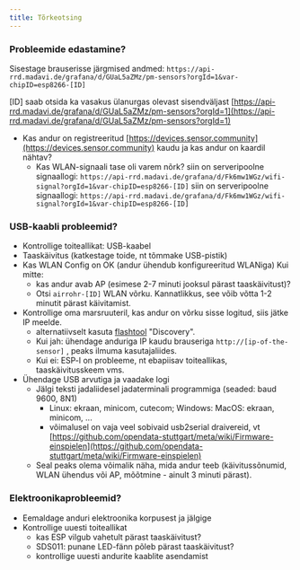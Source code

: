 ```yaml
---
title: Tõrkeotsing
---
```


### Probleemide edastamine?
Sisestage brauserisse järgmised andmed:
`https://api-rrd.madavi.de/grafana/d/GUaL5aZMz/pm-sensors?orgId=1&var-chipID=esp8266-[ID]`

[ID] saab otsida ka vasakus ülanurgas olevast sisendväljast [https://api-rrd.madavi.de/grafana/d/GUaL5aZMz/pm-sensors?orgId=1](https://api-rrd.madavi.de/grafana/d/GUaL5aZMz/pm-sensors?orgId=1)

* Kas andur on registreeritud [https://devices.sensor.community](https://devices.sensor.community) kaudu ja kas andur on kaardil nähtav?
    * Kas WLAN-signaali tase oli varem nõrk?
        siin on serveripoolne signaallogi: `https://api-rrd.madavi.de/grafana/d/Fk6mw1WGz/wifi-signal?orgId=1&var-chipID=esp8266-[ID]`
        siin on serveripoolne signaallogi: `https://api-rrd.madavi.de/grafana/d/Fk6mw1WGz/wifi-signal?orgId=1&var-chipID=esp8266-[ID]`

### USB-kaabli probleemid?
* Kontrollige toiteallikat: USB-kaabel
* Taaskäivitus (katkestage toide, nt tõmmake USB-pistik)
* Kas WLAN Config on OK (andur ühendub konfigureeritud WLANiga) Kui mitte:
    * kas andur avab AP (esimese 2-7 minuti jooksul pärast taaskäivitust)?
    * Otsi `airrohr-[ID]` WLAN võrku. Kannatlikkus, see võib võtta 1-2 minutit pärast käivitamist.
* Kontrollige oma marsruuteril, kas andur on võrku sisse logitud, siis jätke IP meelde.
    * alternatiivselt kasuta [flashtool](https://github.com/opendata-stuttgart/airrohr-firmware-flasher) "Discovery".
    * Kui jah: ühendage anduriga IP kaudu brauseriga `http://[ip-of-the-sensor]` , peaks ilmuma kasutajaliides.
    * Kui ei: ESP-l on probleeme, nt ebapiisav toiteallikas, taaskäivitusskeem vms.
* Ühendage USB arvutiga ja vaadake logi
    * Jälgi teksti jadaliidesel jadaterminali programmiga (seaded: baud 9600, 8N1)
        * Linux: ekraan, minicom, cutecom; Windows: MacOS: ekraan, minicom, ...
        * võimalusel on vaja veel sobivaid usb2serial draivereid, vt [https://github.com/opendata-stuttgart/meta/wiki/Firmware-einspielen](https://github.com/opendata-stuttgart/meta/wiki/Firmware-einspielen)
    * Seal peaks olema võimalik näha, mida andur teeb (käivitussõnumid, WLAN ühendus või AP, mõõtmine - ainult 3 minuti pärast).

### Elektroonikaprobleemid?
* Eemaldage anduri elektroonika korpusest ja jälgige
* Kontrollige uuesti toiteallikat
    * kas ESP vilgub vahetult pärast taaskäivitust?
    * SDS011: punane LED-fänn põleb pärast taaskäivitust?
    * kontrollige uuesti andurite kaablite asendamist
